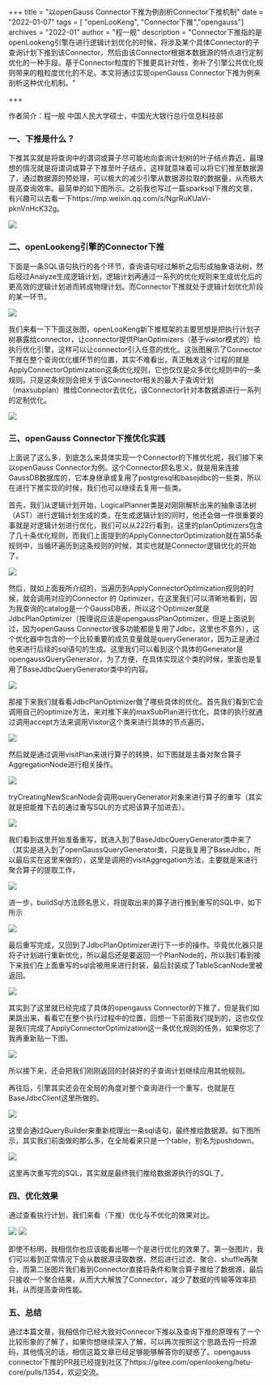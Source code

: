 
+++
title = "以openGauss Connector下推为例剖析Connector下推机制"
date = "2022-01-07"
tags = [ "openLooKeng", "Connector下推","opengauss"]
archives = "2022-01"
author = "程一舰"
description = "Connector下推指的是openLookeng引擎在进行逻辑计划优化的时候，将涉及某个具体Connector的子查询计划下推到该Connector，然后由该Connector根据本数据源的特点进行定制优化的一种手段。基于Connector粒度的下推更具针对性，弥补了引擎公共优化规则带来的粗粒度优化的不足。本文将通过实现openGauss Connector下推为例来剖析这种优化机制。"

+++

作者简介：程一舰    中国人民大学硕士，中国光大银行总行信息科技部



### 一、下推是什么？

下推其实就是将查询中的谓词或算子尽可能地向查询计划树的叶子结点靠近，最理想的情况就是将谓词或算子下推至叶子结点，这样就意味着可以将它们推至数据源了，通过数据源的预处理，可以极大的减少引擎从数据源拉取的数据量，从而极大提高查询效率。最简单的如下图所示。之前我也写过一篇sparksql下推的文章，有兴趣可以去看一下https://mp.weixin.qq.com/s/NgrRuKUaVi-pknVnHcK32g。

 <img src='/zh-cn/blog/20220107/a.jpg' />

### 二、openLookeng引擎的Connector下推

下面是一条SQL语句执行的各个环节，查询语句经过解析之后形成抽象语法树，然后经过Analyze生成逻辑计划，逻辑计划再通过一系列的优化规则来生成优化后的更高效的逻辑计划进而转成物理计划。而Connector下推就处于逻辑计划优化阶段的某一环节。

 <img src='/zh-cn/blog/20220107/c.png' />

我们来看一下下面这张图，openLooKeng新下推框架的主要思想是把执行计划子树暴露给connector，让connector提供PlanOptimizers（基于visitor模式的）给执行优化引擎，这样可以让connector引入任意的优化。这张图展示了Connector下推在整个查询优化缓环节的位置，其实不难看出，真正触发这个过程的就是ApplyConnectorOptimization这条优化规则，它也仅仅是众多优化规则中的一条规则。只是这条规则会把关于该Connector相关的最大子查询计划（maxsubplan）推给Connector去优化，该Connector针对本数据源进行一系列的定制优化。

 <img src='/zh-cn/blog/20220107/b.png' />



### 三、openGauss Connector下推优化实践

上面说了这么多，到底怎么来具体实现一个Connector的下推优化呢，我们接下来以openGauss Connector为例。这个Connector顾名思义，就是用来连接GaussDB数据库的，它本身继承或复用了postgresql和basejdbc的一些类，所以在进行下推实现的时候，我们也可以继续去复用一些类。



首先，我们从逻辑计划开始，LogicalPlanner类是对刚刚解析出来的抽象语法树（AST）进行逻辑计划生成的类，在生成逻辑计划的同时，他还会做一件很重要的事就是对逻辑计划进行优化，我们可以从222行看到，这里的planOptimizers包含了几十条优化规则，而我们上面提到的ApplyConnectorOptimization就在第55条规则中，当循环遍历到这条规则的时候，其实也就是Connector逻辑优化的开始了。

 <img src='/zh-cn/blog/20220107/1.png' />

然后，就如上面我所介绍的，当遍历到ApplyConnectorOptimization规则的时候，就会调用对应的Connector 的 Optimizer，在这里我们可以清晰地看到，因为我查询的catalog是一个GaussDB表，所以这个Optimizer就是JdbcPlanOptimizer（按理说应该是opengaussPlanOptimizer，但是上面说到过，因为openGauss Connector很多功能都是复用了Jdbc，这里也不意外），这个优化器中包含的一个比较重要的成员变量就是queryGenerator，因为正是通过他来进行后续的sql语句的生成。这里我们可以看到这个具体的Generator是opengaussQueryGenerator，为了方便，在具体实现这个类的时候，里面也是复用了BaseJdbcQueryGenerator类中的内容。

 <img src='/zh-cn/blog/20220107/2.jpg' />

那接下来我们就看看JdbcPlanOptimizer做了哪些具体的优化。首先我们看到它会调用自己的optimize方法，来对推下来的maxSubPlan进行优化，具体的执行就通过调用accept方法来调用Visitor这个类来进行具体的节点遍历。

 <img src='/zh-cn/blog/20220107/3.png' />

然后就是通过调用visitPlan来进行算子的转换，如下图就是主备对聚合算子AggregationNode进行相关操作。

 <img src='/zh-cn/blog/20220107/4.png' />

tryCreatingNewScanNode会调用queryGenerator对象来进行算子的重写（其实就是把能推下去的通过重写SQL的方式把该算子加进去）。

 <img src='/zh-cn/blog/20220107/5.png' />

我们看到这里开始准备重写，就进入到了BaseJdbcQueryGenerator类中来了（其实是进入到了openGaussQueryGenerator类，只是我复用了BaseJdbc，所以最后实在这里来做的），这里是调用的visitAggregation方法，主要就是来进行聚合算子的提取工作，

 <img src='/zh-cn/blog/20220107/6.png' />

进一步，buildSql方法顾名思义，将提取出来的算子进行推到重写的SQL中，如下所示

 <img src='/zh-cn/blog/20220107/70.png' />

最后重写完成，又回到了JdbcPlanOptimizer进行下一步的操作。毕竟优化器只是将子计划进行重新优化，所以最后还是要返回一个PlanNode的，所以我们看到接下来我们在上面重写的sql会被用来进行封装，最后封装成了TableScanNode里被返回。

 <img src='/zh-cn/blog/20220107/8.png' />

其实到了这里就已经完成了具体的opengauss Connector的下推了，但是我们如果跳出来，看看它在整个执行过程中的位置，回想一下前面我们提到的，这也仅仅是我们完成了ApplyConnectorOptimization这一条优化规则的任务，如果你忘了我再重新贴一下图。

 <img src='/zh-cn/blog/20220107/1.png' />

所以接下来，还会把我们刚刚返回的封装好的子查询计划继续应用其他规则。

再往后，引擎其实还会在全局的角度对整个查询进行一个重写，也就是在BaseJdbcClient这里所做的。

 <img src='/zh-cn/blog/20220107/9.png' />

这里会通过QueryBuilder来重新梳理出一条sql语句，最终推给数据源。如下图所示，其实我们前面做的那么多，在全局看来只是一个table，别名为pushdown。

 <img src='/zh-cn/blog/20220107/10.png' />

这里再次重写完的SQL，其实就是最终我们推给数据源执行的SQL了。



### 四、优化效果

通过查看执行计划，我们来看（下推）优化与不优化的效果对比。

 <img src='/zh-cn/blog/20220107/12.png' />

 <img src='/zh-cn/blog/20220107/11.png' />

即使不标明，我相信你也应该能看出哪一个是进行优化的效果了。第一张图片，我们可以看到正常情况下会从数据源读取数据，然后进行过滤、聚合、shuffle再聚合，而第二张图片我们看到Connector直接将条件和聚合算子推给了数据源，最后只接收一个聚合结果，从而大大解放了Connector，减少了数据的传输等效率损耗，从而提高查询性能。



### 五、总结

通过本篇文章，我相信你已经大致对Connecor下推以及查询下推的原理有了一个比较形象的了解了，如果你想继续深入了解，可以再次按照这个思路去捋一捋源码，其他情况的话，相信这篇文章已经足够能够解答你的疑惑了。opengauss connector下推的PR我已经提到社区了https://gitee.com/openlookeng/hetu-core/pulls/1354，欢迎交流。





